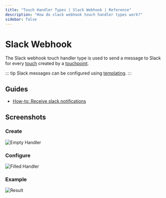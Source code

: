 ```yaml
---
title: "Touch Handler Types | Slack Webhook | Reference"
description: "How do slack webhook touch handler types work?"
sidebar: false
---
```


# Slack Webhook

The Slack webhook touch handler type is used to send a message to Slack for every [touch](/reference/touches/) created by a [touchpoint](/reference/touchpoints/).

::: tip
Slack messages can be configured using [templating](/reference/templating/).
:::

## Guides

* [How-to: Receive slack notifications](/how-to/receive-slack-notifications/)

## Screenshots

### Create

![Empty Handler](/images/modals/office-create-handler-slack.png)

### Configure

![Filled Handler](/images/modals/office-create-handler-slack-filled.png)

### Example

![Result](/images/handlers/personal-office-coffee-machine-slack.png)
